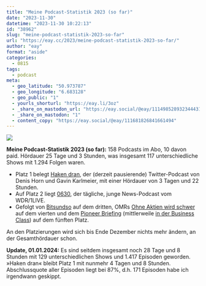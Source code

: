 ```yaml
---
title: "Meine Podcast-Statistik 2023 (so far)"
date: "2023-11-30"
datetime: "2023-11-30 10:22:13"
id: "38962"
slug: "meine-podcast-statistik-2023-so-far"
url: "https://eay.cc/2023/meine-podcast-statistik-2023-so-far/"
author: "eay"
format: "aside"
categories:
  - 0815
tags:
  - podcast
meta:
  - geo_latitude: "50.973787"
  - geo_longitude: "6.683128"
  - geo_public: "1"
  - yourls_shorturl: "https://eay.li/3oz"
  - _share_on_mastodon_url: "https://eay.social/@eay/111498528932344431"
  - _share_on_mastodon: "1"
  - content_copy: "https://eay.social/@eay/111681826841661494"
---
```


![](https://eay.cc/uploads/2023/podcast-statistik.png)

**Meine Podcast-Statistik 2023 (so far):** 158 Podcasts im Abo, 10 davon paid. Hördauer 25 Tage und 3 Stunden, was insgesamt 117 unterschiedliche Shows mit 1.294 Folgen waren.

- Platz 1 belegt [Haken dran](https://hakendran.org), der (derzeit pausierende) Twitter-Podcast von Denis Horn und Gavin Karlmeier, mit einer Hördauer von 3 Tagen und 22 Stunden.
- Auf Platz 2 liegt [0630](https://www1.wdr.de/mediathek/audio/wdr/0630bywdraktuell/index.html), der tägliche, junge News-Podcast vom WDR/1LIVE.
- Gefolgt von [Bitsundso](http://www.bitsundso.de/) auf dem dritten, OMRs [Ohne Aktien wird schwer](https://podstars.de/podstar/ohne-aktien-wird-schwer/) auf dem vierten und dem [Pioneer Briefing](https://www.thepioneer.de/originals/thepioneer-briefing-business-class-edition/podcasts) (mittlerweile [in der Business Class](https://eay.cc/2023/the-pioneer-abo/)) auf dem fünften Platz.

An den Platzierungen wird sich bis Ende Dezember nichts mehr ändern, an der Gesamthördauer schon.

**Update, 01.01.2024:** Es sind seitdem insgesamt noch 28 Tage und 8 Stunden mit 129 unterschiedlichen Shows und 1.417 Episoden geworden. »Haken dran« bleibt Platz 1 mit nunmehr 4 Tagen und 8 Stunden. Abschlussquote aller Episoden liegt bei 87%, d.h. 171 Episoden habe ich irgendwann geskippt.
